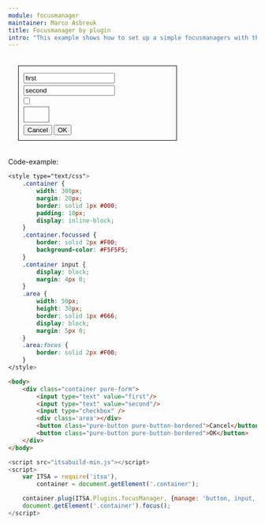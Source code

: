 ```yaml
---
module: focusmanager
maintainer: Marco Asbreuk
title: Focusmanager by plugin
intro: "This example shows how to set up a simple focusmanagers with the plugin <b>ITSA.Plugins.focusManager</b>. Also, the config-property <b>manage</b> is changed in a way that the div-element with class <b>.area</b> can get focus.<br><br>By setting the focus to the container, the first element gets focussed automaticly. Looping through the focussable items can be done by the tab-keys - which is the default."
---
```



<style type="text/css">
    .container {
        width: 300px;
        margin: 20px;
        border: solid 1px #000;
        padding: 10px;
        display: inline-block;
    }
    .container.focussed {
        border: solid 2px #F00;
        background-color: #F5F5F5;
    }
    .container input {
        display: block;
        margin: 4px 0;
    }
    .area {
        width: 50px;
        height: 30px;
        border: solid 1px #666;
        display: block;
        margin: 5px 0;
    }
    .area:focus {
        border: solid 2px #F00;
    }
    .body-content.module p.spaced {
        margin-top: 4em;
    }
</style>

<div class="container pure-form">
    <input type="text" value="first"/>
    <input type="text" value="second"/>
    <input type="checkbox" />
    <div class='area'></div>
    <button class="pure-button pure-button-bordered">Cancel</button>
    <button class="pure-button pure-button-bordered">OK</button>
</div>

<p class="spaced">Code-example:</p>

```css
<style type="text/css">
    .container {
        width: 300px;
        margin: 20px;
        border: solid 1px #000;
        padding: 10px;
        display: inline-block;
    }
    .container.focussed {
        border: solid 2px #F00;
        background-color: #F5F5F5;
    }
    .container input {
        display: block;
        margin: 4px 0;
    }
    .area {
        width: 50px;
        height: 30px;
        border: solid 1px #666;
        display: block;
        margin: 5px 0;
    }
    .area:focus {
        border: solid 2px #F00;
    }
</style>
```

```html
<body>
    <div class="container pure-form">
        <input type="text" value="first"/>
        <input type="text" value="second"/>
        <input type="checkbox" />
        <div class='area'></div>
        <button class="pure-button pure-button-bordered">Cancel</button>
        <button class="pure-button pure-button-bordered">OK</button>
    </div>
</body>
```

```js
<script src="itsabuild-min.js"></script>
<script>
    var ITSA = require('itsa'),
        container = document.getElement('.container');

    container.plug(ITSA.Plugins.focusManager, {manage: 'button, input, .area'});
    document.getElement('.container').focus();
</script>
```

<script src="../../dist/itsabuild-min.js"></script>
<script>
    var ITSA = require('itsa'),
        container = document.getElement('.container');

    container.plug('fm', {manage: 'button, input, .area'});
    document.getElement('.container').focus();
</script>